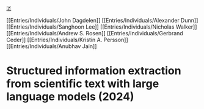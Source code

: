 [🇿](zotero://select/library/items/INL5CWJC)

[[Entries/Individuals/John Dagdelen]] [[Entries/Individuals/Alexander Dunn]] [[Entries/Individuals/Sanghoon Lee]] [[Entries/Individuals/Nicholas Walker]] [[Entries/Individuals/Andrew S. Rosen]] [[Entries/Individuals/Gerbrand Ceder]] [[Entries/Individuals/Kristin A. Persson]] [[Entries/Individuals/Anubhav Jain]] 
# Structured information extraction from scientific text with large language models (2024)

